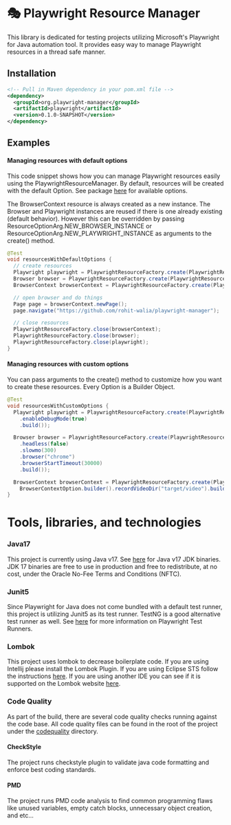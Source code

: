 # 🎭 Playwright Resource Manager

This library is dedicated for testing projects utilizing Microsoft's Playwright for Java automation tool. It provides easy
way to manage Playwright resources in a thread safe manner.

## Installation

```xml
<!-- Pull in Maven dependency in your pom.xml file -->
<dependency>
  <groupId>org.playwright-manager</groupId>
  <artifactId>playwright</artifactId>
  <version>0.1.0-SNAPSHOT</version>
</dependency>
```

## Examples

#### Managing resources with default options

This code snippet shows how you can manage Playwright resources easily using the PlaywrightResourceManager.
By default, resources will be created with the default Option. See package [here](playwright/src/main/java/org/playwright/core/options)
for available options.

The BrowserContext resource is always created as a new instance.
The Browser and Playwright instances are reused if there is one already existing (default behavior). 
However this can be overridden by passing ResourceOptionArg.NEW_BROWSER_INSTANCE or ResourceOptionArg.NEW_PLAYWRIGHT_INSTANCE
as arguments to the create() method.

```Java
@Test
void resourcesWithDefaultOptions {
  // create resources
  Playwright playwright = PlaywrightResourceFactory.create(PlaywrightResource.PLAYWRIGHT);
  Browser browser = PlaywrightResourceFactory.create(PlaywrightResource.BROWSER);
  BrowserContext browserContext = PlaywrightResourceFactory.create(PlaywrightResource.BROWSER_CONTEXT);

  // open browser and do things
  Page page = browserContext.newPage();
  page.navigate("https://github.com/rohit-walia/playwright-manager");

  // close resources
  PlaywrightResourceFactory.close(browserContext);
  PlaywrightResourceFactory.close(browser);
  PlaywrightResourceFactory.close(playwright);
}
```

#### Managing resources with custom options

You can pass arguments to the create() method to customize how you want to create these resources. Every
Option is a Builder Object.

```Java
@Test
void resourcesWithCustomOptions {
  Playwright playwright = PlaywrightResourceFactory.create(PlaywrightResource.PLAYWRIGHT, PlaywrightOption.builder()
    .enableDebugMode(true)
    .build());

  Browser browser = PlaywrightResourceFactory.create(PlaywrightResource.BROWSER, BrowserLaunchOption.builder()
    .headless(false)
    .slowmo(300)
    .browser("chrome")
    .browserStartTimeout(30000)
    .build());

  BrowserContext browserContext = PlaywrightResourceFactory.create(PlaywrightResource.BROWSER_CONTEXT,
    BrowserContextOption.builder().recordVideoDir("target/video").build());
}
```

# Tools, libraries, and technologies

### Java17

This project is currently using Java v17. See [here](https://www.oracle.com/java/technologies/downloads/#java17) for Java v17
JDK binaries. JDK 17 binaries are free to use in production and free to redistribute, at no cost, under the 
Oracle No-Fee Terms and Conditions (NFTC).

### Junit5

Since Playwright for Java does not come bundled with a default test runner, this project is utilizing Junit5 as its test runner.
TestNG is a good alternative test runner as well. See [here](https://playwright.dev/java/docs/test-runners) for more information
on Playwright Test Runners.

### Lombok

This project uses lombok to decrease boilerplate code. If you are using Intellij please install the Lombok Plugin. If
you are using Eclipse STS follow the instructions [here](https://projectlombok.org/setup/eclipse).
If you are using another IDE you can see if it is supported on the Lombok website [here](https://projectlombok.org).

### Code Quality

As part of the build, there are several code quality checks running against the code base. All code quality files can be
found in the root of the project under the [codequality](.codequality) directory.

#### CheckStyle

The project runs checkstyle plugin to validate java code formatting and enforce best coding standards.

#### PMD

The project runs PMD code analysis to find common programming flaws like unused variables, empty catch blocks, unnecessary
object creation, and etc...
